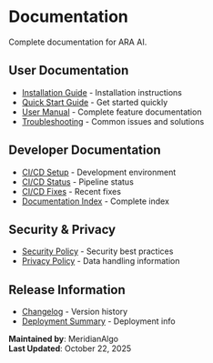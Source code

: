 # Documentation

Complete documentation for ARA AI.

## User Documentation

- [Installation Guide](INSTALLATION.md) - Installation instructions
- [Quick Start Guide](QUICK_START.md) - Get started quickly
- [User Manual](USER_MANUAL.md) - Complete feature documentation
- [Troubleshooting](TROUBLESHOOTING.md) - Common issues and solutions

## Developer Documentation

- [CI/CD Setup](CI_CD_SETUP.md) - Development environment
- [CI/CD Status](CI_CD_STATUS.md) - Pipeline status
- [CI/CD Fixes](CI_CD_FIXES.md) - Recent fixes
- [Documentation Index](DOCUMENTATION_INDEX.md) - Complete index

## Security & Privacy

- [Security Policy](SECURITY.md) - Security best practices
- [Privacy Policy](PRIVACY.md) - Data handling information

## Release Information

- [Changelog](CHANGELOG.md) - Version history
- [Deployment Summary](DEPLOYMENT_SUMMARY.md) - Deployment info

**Maintained by**: MeridianAlgo  
**Last Updated**: October 22, 2025
